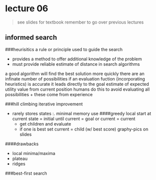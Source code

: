 lecture 06
==========

> see slides for textbook
> remember to go over previous lectures

informed search
---------------

###heurisitics
a rule or principle used to guide the search
* provides a method to offer additional knowledge of the problem
* must provide reliable estimate of distance in search algorithms

a good algorithm will find the best solution more quickly
there are an infinate number of possibilities
if an evaluation fuction (incorporating heuristics) is accurate it leads directly to the goal
estimate of expected utility value from current position
humans do this to avoid evaluating all possibilities
	+ these come from experience

###hill climbing
iterative improvement
* rarely stores states :. minimal memory use
####greedy local
start at current state = initial
until current = goal or current = current
	+ get children and evaluate
	+ if one is best set current = child (w/ best score)
graphy-pics on slides

####drawbacks
* local minima/maxima
* plateau
* ridges

###best-first search


